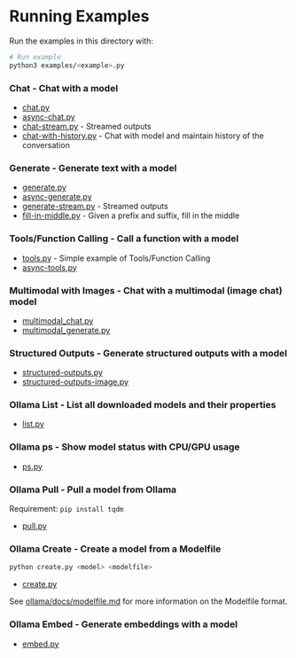 # Running Examples

Run the examples in this directory with:
```sh
# Run example
python3 examples/<example>.py
```

### Chat - Chat with a model
- [chat.py](chat.py)
- [async-chat.py](async-chat.py)
- [chat-stream.py](chat-stream.py) - Streamed outputs
- [chat-with-history.py](chat-with-history.py) - Chat with model and maintain history of the conversation


### Generate - Generate text with a model
- [generate.py](generate.py)
- [async-generate.py](async-generate.py)
- [generate-stream.py](generate-stream.py) - Streamed outputs
- [fill-in-middle.py](fill-in-middle.py) - Given a prefix and suffix, fill in the middle


### Tools/Function Calling - Call a function with a model
- [tools.py](tools.py) - Simple example of Tools/Function Calling
- [async-tools.py](async-tools.py)


### Multimodal with Images - Chat with a multimodal (image chat) model
- [multimodal_chat.py](multimodal_chat.py)
- [multimodal_generate.py](multimodal_generate.py)


### Structured Outputs - Generate structured outputs with a model
- [structured-outputs.py](structured-outputs.py)
- [structured-outputs-image.py](structured-outputs-image.py)


### Ollama List - List all downloaded models and their properties
- [list.py](list.py)


### Ollama ps - Show model status with CPU/GPU usage
- [ps.py](ps.py)


### Ollama Pull - Pull a model from Ollama
Requirement: `pip install tqdm`
- [pull.py](pull.py) 


### Ollama Create - Create a model from a Modelfile
```python
python create.py <model> <modelfile>
```
- [create.py](create.py) 

See [ollama/docs/modelfile.md](https://github.com/ollama/ollama/blob/main/docs/modelfile.md) for more information on the Modelfile format.


### Ollama Embed - Generate embeddings with a model
- [embed.py](embed.py)

